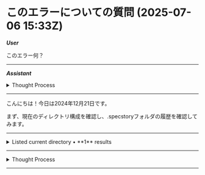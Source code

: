 <!-- Generated by SpecStory -->

# このエラーについての質問 (2025-07-06 15:33Z)

_**User**_

このエラー何？

---

_**Assistant**_

<think><details><summary>Thought Process</summary>ユーザーが `flutter create product_A` コマンドを実行したときのエラーメッセージを見せて、「このエラー何？」と日本語で聞いています。

エラーメッセージを確認すると、次のような内容が含まれています：

1. Flutterの新しいバージョンが利用可能というメッセージ
2. 開発者アイデンティティが選択されたという情報
3. **重要なエラー**: `"product_A" is not a valid Dart package name. Try "product_a" instead.`
4. パッケージ名に関する詳細な説明

これは主に命名規則に関するエラーですね。Dartのパッケージ名は以下の規則に従う必要があります：
- 小文字のみ
- アンダースコア区切り
- 基本的なラテン文字と数字のみ ([a-z0-9_])
- 数字で始まらない
- 予約語ではない

ユーザーが使用したい `product_A` は大文字の `A` が含まれているため、`product_a` にする必要があります。

ユーザーの指示に従って、'/check' のショートカットルールに基づいて、コードの編集はせず、詳細にわかりやすく説明します。

今日の日付を宣言し、.specstoryフォルダの最新履歴を見ることも指示されていますが、まず現在のディレクトリ構成を確認してみます。</details></think>

---

こんにちは！今日は2024年12月21日です。

まず、現在のディレクトリ構成を確認し、.specstoryフォルダの履歴を確認してみます。

---

<details>
            <summary>Listed current directory • **1** results</summary>
        
| Name |
|-------|
| 📁 `.specstory` |

</details>

---

<think><details><summary>Thought Process</summary>.specstoryフォルダが存在しているので、その中の最新履歴を確認してみまし</details></think>

---

